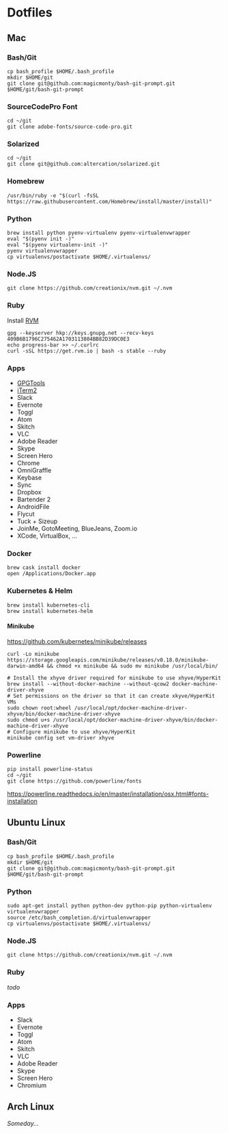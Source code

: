 # Dotfiles

## Mac 

### Bash/Git

    cp bash_profile $HOME/.bash_profile
    mkdir $HOME/git
    git clone git@github.com:magicmonty/bash-git-prompt.git $HOME/git/bash-git-prompt

### SourceCodePro Font

    cd ~/git
    git clone adobe-fonts/source-code-pro.git

### Solarized

    cd ~/git
    git clone git@github.com:altercation/solarized.git


### Homebrew

    /usr/bin/ruby -e "$(curl -fsSL https://raw.githubusercontent.com/Homebrew/install/master/install)"

### Python

    brew install python pyenv-virtualenv pyenv-virtualenvwrapper
    eval "$(pyenv init -)"
    eval "$(pyenv virtualenv-init -)"
    pyenv virtualenvwrapper
    cp virtualenvs/postactivate $HOME/.virtualenvs/

### Node.JS

    git clone https://github.com/creationix/nvm.git ~/.nvm

### Ruby

Install [RVM](https://rvm.io/rvm/install)

    gpg --keyserver hkp://keys.gnupg.net --recv-keys 409B6B1796C275462A1703113804BB82D39DC0E3
    echo progress-bar >> ~/.curlrc
    curl -sSL https://get.rvm.io | bash -s stable --ruby

### Apps

  * [GPGTools](https://gpgtools.org/)
  * [iTerm2](https://www.iterm2.com/)
  * Slack
  * Evernote
  * Toggl
  * Atom
  * Skitch
  * VLC
  * Adobe Reader
  * Skype
  * Screen Hero
  * Chrome
  * OmniGraffle
  * Keybase
  * Sync
  * Dropbox
  * Bartender 2
  * AndroidFile
  * Flycut
  * Tuck + Sizeup
  * JoinMe, GotoMeeting, BlueJeans, Zoom.io
  * XCode, VirtualBox, ...

### Docker

    brew cask install docker
    open /Applications/Docker.app

### Kubernetes & Helm

    brew install kubernetes-cli
    brew install kubernetes-helm

#### Minikube

https://github.com/kubernetes/minikube/releases

    curl -Lo minikube https://storage.googleapis.com/minikube/releases/v0.18.0/minikube-darwin-amd64 && chmod +x minikube && sudo mv minikube /usr/local/bin/

    # Install the xhyve driver required for minikube to use xhyve/HyperKit
    brew install --without-docker-machine --without-qcow2 docker-machine-driver-xhyve
    # Set permissions on the driver so that it can create xkyve/HyperKit VMs
    sudo chown root:wheel /usr/local/opt/docker-machine-driver-xhyve/bin/docker-machine-driver-xhyve
    sudo chmod u+s /usr/local/opt/docker-machine-driver-xhyve/bin/docker-machine-driver-xhyve
    # Configure minikube to use xhyve/HyperKit
    minikube config set vm-driver xhyve

### Powerline

    pip install powerline-status
    cd ~/git
    git clone https://github.com/powerline/fonts

https://powerline.readthedocs.io/en/master/installation/osx.html#fonts-installation


## Ubuntu Linux

### Bash/Git

    cp bash_profile $HOME/.bash_profile
    mkdir $HOME/git
    git clone git@github.com:magicmonty/bash-git-prompt.git $HOME/git/bash-git-prompt

### Python

    sudo apt-get install python python-dev python-pip python-virtualenv virtualenvwrapper
    source /etc/bash_completion.d/virtualenvwrapper
    cp virtualenvs/postactivate $HOME/.virtualenvs/

### Node.JS

    git clone https://github.com/creationix/nvm.git ~/.nvm

### Ruby

_todo_

### Apps

  * Slack
  * Evernote
  * Toggl
  * Atom
  * Skitch
  * VLC
  * Adobe Reader
  * Skype
  * Screen Hero
  * Chromium

## Arch Linux

_Someday..._
